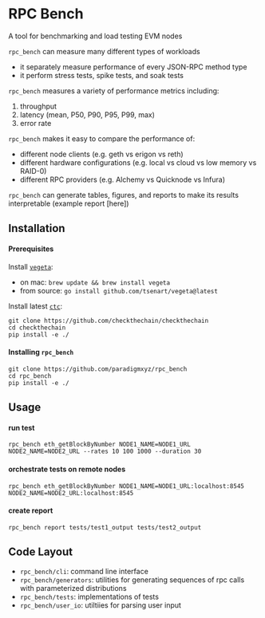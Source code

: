 
# RPC Bench

A tool for benchmarking and load testing EVM nodes

`rpc_bench` can measure many different types of workloads
- it separately measure performance of every JSON-RPC method type
- it perform stress tests, spike tests, and soak tests

`rpc_bench` measures a variety of performance metrics including:
1. throughput
2. latency (mean, P50, P90, P95, P99, max)
3. error rate

`rpc_bench` makes it easy to compare the performance of:
- different node clients (e.g. geth vs erigon vs reth)
- different hardware configurations (e.g. local vs cloud vs low memory vs RAID-0)
- different RPC providers (e.g. Alchemy vs Quicknode vs Infura)

`rpc_bench` can generate tables, figures, and reports to make its results interpretable (example report [here])


## Installation

#### Prerequisites

Install [`vegeta`](https://github.com/tsenart/vegeta):
- on mac: `brew update && brew install vegeta`
- from source: `go install github.com/tsenart/vegeta@latest`

Install latest [`ctc`](https://github.com/checkthechain/checkthechain):
```
git clone https://github.com/checkthechain/checkthechain
cd checkthechain
pip install -e ./
```

#### Installing `rpc_bench`


```
git clone https://github.com/paradigmxyz/rpc_bench
cd rpc_bench
pip install -e ./
```

## Usage

#### run test
```
rpc_bench eth_getBlockByNumber NODE1_NAME=NODE1_URL NODE2_NAME=NODE2_URL --rates 10 100 1000 --duration 30
```

#### orchestrate tests on remote nodes
```
rpc_bench eth_getBlockByNumber NODE1_NAME=NODE1_URL:localhost:8545 NODE2_NAME=NODE2_URL:localhost:8545
```

#### create report
```
rpc_bench report tests/test1_output tests/test2_output
````

## Code Layout
- `rpc_bench/cli`: command line interface
- `rpc_bench/generators`: utilities for generating sequences of rpc calls with parameterized distributions
- `rpc_bench/tests`: implementations of tests
- `rpc_bench/user_io`: utiltiies for parsing user input


